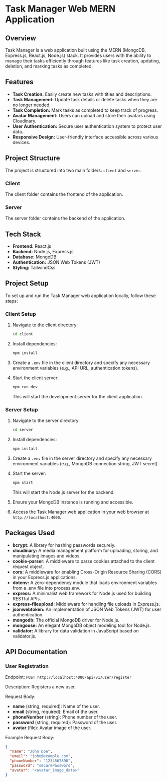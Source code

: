 # Task Manager Web MERN Application

## Overview

Task Manager is a web application built using the MERN (MongoDB, Express.js, React.js, Node.js) stack. It provides users with the ability to manage their tasks efficiently through features like task creation, updating, deletion, and marking tasks as completed.

## Features

- **Task Creation:** Easily create new tasks with titles and descriptions.
- **Task Management:** Update task details or delete tasks when they are no longer needed.
- **Task Completion:** Mark tasks as completed to keep track of progress.
- **Avatar Management:** Users can upload and store their avatars using Cloudinary.
- **User Authentication:** Secure user authentication system to protect user data.
- **Responsive Design:** User-friendly interface accessible across various devices.

## Project Structure

The project is structured into two main folders: `client` and `server`.

### Client

The client folder contains the frontend of the application.


### Server

The server folder contains the backend of the application.

## Tech Stack

- **Frontend:** React.js
- **Backend:** Node.js, Express.js
- **Database:** MongoDB
- **Authentication:** JSON Web Tokens (JWT)
- **Styling:** TailwindCss

## Project Setup

To set up and run the Task Manager web application locally, follow these steps:

### Client Setup

1. Navigate to the client directory:

    ```bash
    cd client
    ```

2. Install dependencies:

    ```bash
    npm install
    ```

3. Create a `.env` file in the client directory and specify any necessary environment variables (e.g., API URL, authentication tokens).

4. Start the client server:

    ```bash
    npm run dev
    ```

    This will start the development server for the client application.

### Server Setup

1. Navigate to the server directory:

    ```bash
    cd server
    ```

2. Install dependencies:

    ```bash
    npm install
    ```

3. Create a `.env` file in the server directory and specify any necessary environment variables (e.g., MongoDB connection string, JWT secret).

4. Start the server:

    ```bash
    npm start
    ```

    This will start the Node.js server for the backend.

5. Ensure your MongoDB instance is running and accessible.

6. Access the Task Manager web application in your web browser at `http://localhost:4000`.

## Packages Used

- **bcrypt:** A library for hashing passwords securely.
- **cloudinary:** A media management platform for uploading, storing, and manipulating images and videos.
- **cookie-parser:** A middleware to parse cookies attached to the client request object.
- **cors:** A middleware for enabling Cross-Origin Resource Sharing (CORS) in your Express.js applications.
- **dotenv:** A zero-dependency module that loads environment variables from a .env file into process.env.
- **express:** A minimalist web framework for Node.js used for building RESTful APIs.
- **express-fileupload:** Middleware for handling file uploads in Express.js.
- **jsonwebtoken:** An implementation of JSON Web Tokens (JWT) for user authentication.
- **mongodb:** The official MongoDB driver for Node.js.
- **mongoose:** An elegant MongoDB object modeling tool for Node.js.
- **validator:** A library for data validation in JavaScript based on validator.js.

## API Documentation
### User Registration

Endpoint: `POST http://localhost:4000/api/v1/user/register`

Description: Registers a new user.

Request Body:

- **name** (string, required): Name of the user.
- **email** (string, required): Email of the user.
- **phoneNumber** (string): Phone number of the user.
- **password** (string, required): Password of the user.
- **avatar** (file): Avatar image of the user.

Example Request Body:
```json
{
  "name": "John Doe",
  "email": "john@example.com",
  "phoneNumber": "1234567890",
  "password": "securePassword",
  "avatar": "<avatar_image_data>"
}



